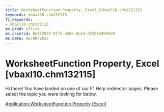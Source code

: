 ```yaml
---
title: WorksheetFunction Property, Excel [vbaxl10.chm132115]
keywords: vbaxl10.chm132115
f1_keywords:
- vbaxl10.chm132115
ms.prod: office
ms.assetid: 8ef72037-0ff6-446e-8a1d-d743644994e0
ms.date: 06/08/2017
---
```



# WorksheetFunction Property, Excel [vbaxl10.chm132115]

Hi there! You have landed on one of our F1 Help redirector pages. Please select the topic you were looking for below.

[Application.WorksheetFunction Property (Excel)](http://msdn.microsoft.com/library/fd1333bf-8739-303d-30b4-85a99fb344b3%28Office.15%29.aspx)

